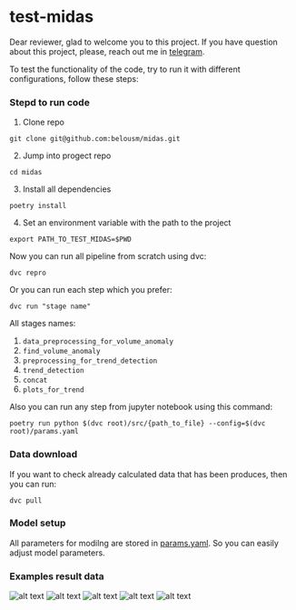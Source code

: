 # test-midas

Dear reviewer, glad to welcome you to this project.
If you have question about this project, please, reach out me in [telegram](https://t.me/belousm).

To test the functionality of the code, try to run it with different configurations, follow these steps:


### Stepd to run code
1. Clone repo 
```
git clone git@github.com:belousm/midas.git
```

2. Jump into progect repo 
```
cd midas
```
3. Install all dependencies 
```
poetry install
```
4. Set an environment variable with the path to the project
```
export PATH_TO_TEST_MIDAS=$PWD
```

Now you can run all pipeline from scratch using dvc: 
```
dvc repro
```

Or you can run each step which you prefer: 
```
dvc run "stage name"
```

All stages names: 

1. `data_preprocessing_for_volume_anomaly`
2. `find_volume_anomaly`
3. `preprocessing_for_trend_detection`
4. `trend_detection`
5. `concat`
6. `plots_for_trend`

Also you can run any step from jupyter notebook using this command:
```
poetry run python $(dvc root)/src/{path_to_file} --config=$(dvc root)/params.yaml
```

### Data download
If you want to check already calculated data that has been produces, then you can run:
```
dvc pull
```

### Model setup
All parameters for modilng are stored in [params.yaml](https://github.com/belousm/midas/blob/master/params.yaml). So you can easily adjust model parameters.

### Examples result data
![alt text](https://i.imgur.com/MX2iZMC.png)
![alt text](https://i.imgur.com/mZat64b.png)
![alt text](https://i.imgur.com/ldAD5bI.png)
![alt text](https://i.imgur.com/sTpN7BO.png)
![alt text](https://i.imgur.com/ayw94ME.png)
